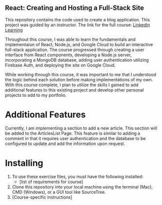 ## React: Creating and Hosting a Full-Stack Site

This repository contains the code used to create a blog application.  This project was guided by an instructor.  The link for the full course: [LinkedIn Learning](https://www.linkedin.com/learning/react-creating-and-hosting-a-full-stack-site-15153869/create-a-full-stack-website?autoplay=true)

Throughout this course, I was able to learn the fundamentals and implementaion of React, Node.js, and Google Cloud to build an interactive full-stack application.  The course progressed through creating a user interface from React components, developing a Node.js server, incorporating a MongoDB database, adding user authentication utilizing Firebase Auth, and deploying the site on Google Cloud.

While working through this course, it was important to me that I understood the logic behind each solution before making implementations of my own.  With this course complete, I plan to utilize the skills I gained to add additional features to this existing project and develop other personal projects to add to my portfolio.

# Additional Features

Currently, I am implementing a section to add a new article.  This section will be added to the ArticlesList Page.  This feature is similar to adding a comment in that it requires user authentication and the database to be configured to update and add the information upon request.  

# Installing
1. To use these exercise files, you must have the following installed:
	- [list of requirements for course]
2. Clone this repository into your local machine using the terminal (Mac), CMD (Windows), or a GUI tool like SourceTree.
3. [Course-specific instructions]
